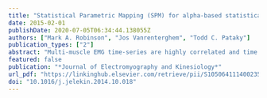 ```yaml
---
title: "Statistical Parametric Mapping (SPM) for alpha-based statistical analyses of multi-muscle EMG time-series"
date: 2015-02-01
publishDate: 2020-07-05T06:34:44.138055Z
authors: ["Mark A. Robinson", "Jos Vanrenterghem", "Todd C. Pataky"]
publication_types: ["2"]
abstract: "Multi-muscle EMG time-series are highly correlated and time dependent yet traditional statistical analysis of scalars from an EMG time-series fails to account for such dependencies. This paper promotes the use of SPM vector-ﬁeld analysis for the generalised analysis of EMG time-series. We reanalysed a publicly available dataset of Young versus Adult EMG gait data to contrast scalar and SPM vector-ﬁeld analysis. Independent scalar analyses of EMG data between 35% and 45% stance phase showed no statistical differences between the Young and Adult groups. SPM vector-ﬁeld analysis did however identify statistical differences within this time period. As scalar analysis failed to consider the multi-muscle and time dependence of the EMG time-series it exhibited Type II error. SPM vector-ﬁeld analysis on the other hand accounts for both dependencies whilst tightly controlling for Type I and Type II error making it highly applicable to EMG data analysis. Additionally SPM vector-ﬁeld analysis is generalizable to linear and non-linear parametric and non-parametric statistical models, allowing its use under constraints that are common to electromyography and kinesiology."
featured: false
publication: "*Journal of Electromyography and Kinesiology*"
url_pdf: "https://linkinghub.elsevier.com/retrieve/pii/S1050641114002351"
doi: "10.1016/j.jelekin.2014.10.018"
---
```

